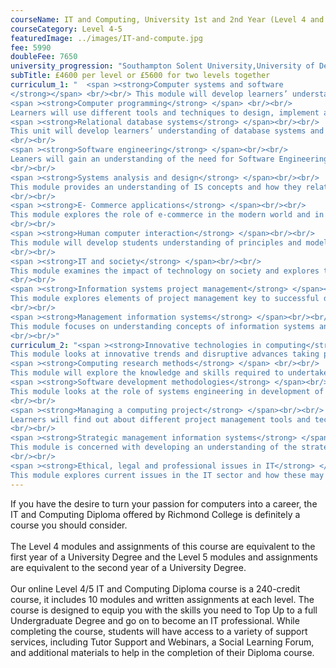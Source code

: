 ```yaml
---
courseName: IT and Computing, University 1st and 2nd Year (Level 4 and 5)
courseCategory: Level 4-5
featuredImage: ../images/IT-and-compute.jpg
fee: 5990
doubleFee: 7650
university_progression: "Southampton Solent University,University of Derby,University of Lincoln,University of Central Lancashire (UCLan),Middlesex University"
subTitle: £4600 per level or £5600 for two levels together
curriculum_1: "  <span ><strong>Computer systems and software
</strong></span> <br/><br/> This module will develop learners’ understanding of the integration of hardware and software components.<br/><br/>
<span ><strong>Computer programming</strong> </span> <br/><br/>
Learners will use different tools and techniques to design, implement and test programs, following the system life cycle.<br/><br/>
<span ><strong>Relational database systems</strong> </span><br/><br/>
This unit will develop learners’ understanding of database systems and data analysis and modelling.
<br/><br/>
<span ><strong>Software engineering</strong> </span><br/><br/>
Leaners will gain an understanding of the need for Software Engineering and the different methods and techniques.
<br/><br/>
<span ><strong>Systems analysis and design</strong> </span><br/><br/>
This module provides an understanding of IS concepts and how they relate to organisation needs in respect of business processes and transformation of information.
<br/><br/>
<span ><strong>E- Commerce applications</strong> </span><br/><br/>
This module explores the role of e-commerce in the modern world and in particular the identification of aims and objectives within a business and the design issues arising from the definition of requirements.
<br/><br/>
<span ><strong>Human computer interaction</strong> </span><br/><br/>
This module will develop students understanding of principles and models of human computer interaction and evaluate existing HCI design and principles and use this to help them plan their own prototype multimedia user interface.
<br/><br/>
<span ><strong>IT and society</strong> </span><br/><br/>
This module examines the impact of technology on society and explores trends and changes created. It will examine management issues and potential conflicts in terms of security and data management.
<br/><br/>
<span ><strong>Information systems project management</strong> </span><br/><br/>
This module explores elements of project management key to successful development and implementation of specific IT projects.
<br/><br/>
<span ><strong>Management information systems</strong> </span><br/><br/>
This module focuses on understanding concepts of information systems and how they support business needs in terms of information processing and data processing.
<br/><br/>"
curriculum_2: "<span ><strong>Innovative technologies in computing</strong></span> <br/><br/>
This module looks at innovative trends and disruptive advances taking place and examines the new generation of skills and knowledge that will be required to work successfully in the sector.<br/><br/>
<span ><strong>Computing research methods</strong> </span> <br/><br/>
This module will explore the knowledge and skills required to undertake research in this field and the qualitative and quantitative approaches required including use of literature and design of research proposals.<br/><br/>
<span ><strong>Software development methodologies</strong> </span><br/><br/>
This module looks at the role of systems engineering in development of software and various models of data, software and processes using modelling approaches.
<br/><br/>
<span ><strong>Managing a computing project</strong> </span><br/><br/>
Learners will find out about different project management tools and techniques that can be used when managing a computing project.
<br/><br/>
<span ><strong>Strategic management information systems</strong> </span><br/><br/>
This module is concerned with developing an understanding of the strategic role of MIS within the organisation and how it impacts on the broader objectives and strategy of the business.
<br/><br/>
<span ><strong>Ethical, legal and professional issues in IT</strong> </span><br/><br/>
This module explores current issues in the IT sector and how these may impact on areas of security, confidentiality, privacy and the law."
---
```

If you have the desire to turn your passion for computers into a career, the IT and Computing Diploma offered by Richmond College is definitely a course you should consider.
<br/><br/>
The Level 4 modules and assignments of this course are equivalent to the first year of a University Degree and the Level 5 modules and assignments are equivalent to the second year of a University Degree.
<br/><br/>
Our online Level 4/5 IT and Computing Diploma course is a 240-credit course, it includes 10 modules and written assignments at each level. The course is designed to equip you with the skills you need to Top Up to a full Undergraduate Degree and go on to become an IT professional. While completing the course, students will have access to a variety of support services, including Tutor Support and Webinars, a Social Learning Forum, and additional materials to help in the completion of their Diploma course.